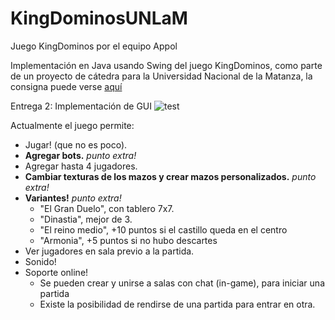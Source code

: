 # KingDominosUNLaM
Juego KingDominos por el equipo Appol

Implementación en Java usando Swing del juego KingDominos, como parte de un proyecto de cátedra para la Universidad Nacional de la Matanza, la consigna puede
verse [aquí](https://github.com/programacion-avanzada/2021a/blob/main/consigna/README.md)

Entrega 2: Implementación de GUI
![test](https://user-images.githubusercontent.com/17636012/122933176-c322b280-d344-11eb-9b2e-846911e582dc.png)

Actualmente el juego permite:
* Jugar! (que no es poco).
* <b>Agregar bots.</b> <i>punto extra!</i>
* Agregar hasta 4 jugadores.
* <b>Cambiar texturas de los mazos y crear mazos personalizados.</b> <i>punto extra!</i>
* <b>Variantes!</b> <i>punto extra!</i>
  * "El Gran Duelo", con tablero 7x7.
  * "Dinastia", mejor de 3.
  * "El reino medio", +10 puntos si el castillo queda en el centro
  * "Armonia", +5 puntos si no hubo descartes 
* Ver jugadores en sala previo a la partida.
* Sonido!
* Soporte online!
  * Se pueden crear y unirse a salas con chat (in-game), para iniciar una partida
  * Existe la posibilidad de rendirse de una partida para entrar en otra.


